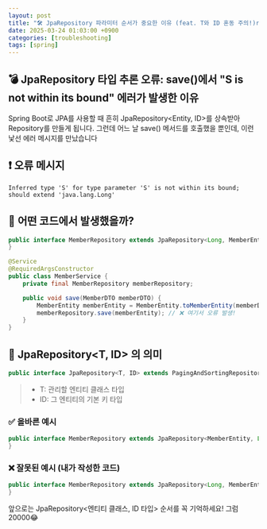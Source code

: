 ```yaml
---
layout: post
title: "🛠️ JpaRepository 파라미터 순서가 중요한 이유 (feat. T와 ID 혼동 주의!)r"
date: 2025-03-24 01:03:00 +0900
categories: [troubleshooting]
tags: [spring]
---
```

## 💣 JpaRepository 타입 추론 오류: save()에서 "S is not within its bound" 에러가 발생한 이유

Spring Boot로 JPA를 사용할 때 흔히 JpaRepository<Entity, ID>를 상속받아 Repository를 만들게 됩니다.
그런데 어느 날 save() 메서드를 호출했을 뿐인데, 이런 낯선 에러 메시지를 만났습니다

## ❗ 오류 메시지
```pgsql
Inferred type 'S' for type parameter 'S' is not within its bound; should extend 'java.lang.Long'
```

## 🤔 어떤 코드에서 발생했을까?
```java
public interface MemberRepository extends JpaRepository<Long, MemberEntity> {
}
```

```java
@Service
@RequiredArgsConstructor
public class MemberService {
    private final MemberRepository memberRepository;

    public void save(MemberDTO memberDTO) {
        MemberEntity memberEntity = MemberEntity.toMemberEntity(memberDTO);
        memberRepository.save(memberEntity); // ❌ 여기서 오류 발생!
    }
}
```

## 📌 JpaRepository<T, ID> 의 의미
```java
public interface JpaRepository<T, ID> extends PagingAndSortingRepository<T, ID> { ... }
```
>- T: 관리할 엔티티 클래스 타입
>- ID: 그 엔티티의 기본 키 타입


### ✅ 올바른 예시
```java
public interface MemberRepository extends JpaRepository<MemberEntity, Long> {
}

```

### ❌ 잘못된 예시 (내가 작성한 코드)
```java
public interface MemberRepository extends JpaRepository<Long, MemberEntity> {
}
```


앞으로는 JpaRepository<엔티티 클래스, ID 타입> 순서를 꼭 기억하세요! 그럼 20000😂